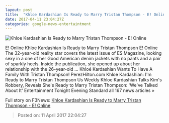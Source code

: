 ```yaml
---
layout: post
title:  "Khloe Kardashian Is Ready to Marry Tristan Thompson - E! Online"
date: 2017-04-11 23:04:27Z
categories: google-news-entertaintment
---
```


![Khloe Kardashian Is Ready to Marry Tristan Thompson - E! Online](http://akns-images.eonline.com/eol_images/Entire_Site/2017311/rs_600x600-170411083622-600.Khloe-Kardashian-ES-Magazine-Kf.41117.jpg?downsize=450:*&crop=450:350;left,top)

E! Online Khloe Kardashian Is Ready to Marry Tristan Thompson E! Online The 32-year-old reality star covers the latest issue of ES Magazine, looking sexy in a one of her Good American denim jackets with no pants and a pair of sparkly heels. Inside the publication, she opened up about her relationship with the 26-year-old ... Khloé Kardashian Wants To Have A Family With Tristan Thompson! PerezHilton.com Khloe Kardashian: I'm Ready to Marry Tristan Thompson Us Weekly Khloe Kardashian Talks Kim's Robbery, Reveals She's Ready to Marry Tristan Thompson: 'We've Talked About It' Entertainment Tonight Evening Standard all 167 news articles »


Full story on F3News: [Khloe Kardashian Is Ready to Marry Tristan Thompson - E! Online](http://www.f3nws.com/n/dsuPcC)

> Posted on: 11 April 2017 22:04:27
